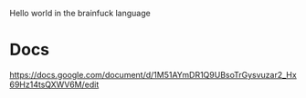 Hello world in the brainfuck language

# Docs
https://docs.google.com/document/d/1M51AYmDR1Q9UBsoTrGysvuzar2_Hx69Hz14tsQXWV6M/edit